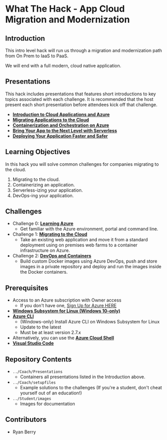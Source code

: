 # What The Hack - App Cloud Migration and Modernization
## Introduction
This intro level hack will run us through a migration and modernization path from On Prem to IaaS to PaaS.

We will end with a full modern, cloud native application.

## Presentations 
This hack includes presentations that features short introductions to key topics associated with each challenge. It is recommended that the host present each short presentation before attendees kick off that challenge.
- **[Introduction to Cloud Applications and Azure](Coach/Presentations/AM1-CloudAppsAndAzure.pptx)**
- **[Migrating Applications to the Cloud](Coach/Presentations/AM1-CloudAppsAndAzure.pptx)**
- **[Containerization and Orchestration on Azure](Coach/Presentations/AM1-CloudAppsAndAzure.pptx)**
- **[Bring Your App to the Next Level with Serverless](Coach/Presentations/AM1-CloudAppsAndAzure.pptx)**
- **[Deploying Your Application Faster and Safer](Coach/Presentations/AM1-CloudAppsAndAzure.pptx)**

## Learning Objectives
In this hack you will solve common challenges for companies migrating to the cloud. 

1. Migrating to the cloud.
1. Containerizing an application.
1. Serverless-izing your application.
1. DevOps-ing your application.

## Challenges
- Challenge 0: **[Learning Azure](Student/00-prereqs.md)**
   - Get familiar with the Azure environment, portal and command line.
- Challenge 1: **[Migrating to the Cloud](Student/01-containers.md)**
   - Take an existing web application and move it from a standard deployment using on premises web farms to a container infrastructure on Azure. 
- Challenge 2: **[DevOps and Containers](Student/02-acr.md)**
   - Build custom Docker images using Azure DevOps, push and store images in a private repository and deploy and run the images inside the Docker containers.
   
## Prerequisites
- Access to an Azure subscription with Owner access
   - If you don't have one, [Sign Up for Azure HERE](https://azure.microsoft.com/en-us/free/)
- [**Windows Subsystem for Linux (Windows 10-only)**](https://docs.microsoft.com/en-us/windows/wsl/install-win10)
- [**Azure CLI**](https://docs.microsoft.com/en-us/cli/azure/install-azure-cli)
   - (Windows-only) Install Azure CLI on Windows Subsystem for Linux
   - Update to the latest
   - Must be at least version 2.7.x
- Alternatively, you can use the [**Azure Cloud Shell**](https://shell.azure.com/)
- [**Visual Studio Code**](https://code.visualstudio.com/)

## Repository Contents
- `../Coach/Presentations`
  - Containers all presentations listed in the Introduction above.
- `../Coach/setupfiles`
   - Example solutions to the challenges (If you're a student, don't cheat yourself out of an education!)
- `../Student/images`
   - Images for documentation

## Contributors
- Ryan Berry